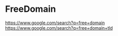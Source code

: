 # FreeDomain
https://www.google.com/search?q=free+domain https://www.google.com/search?q=free+domain+tld
